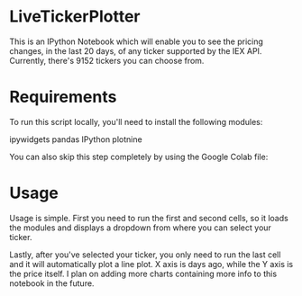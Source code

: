 # LiveTickerPlotter
This is an IPython Notebook which will enable you to see the pricing changes, in the last 20 days, of any ticker supported by the IEX API. Currently, there's 9152 tickers you can choose from.
# Requirements
To run this script locally, you'll need to install the following modules:

ipywidgets
pandas
IPython
plotnine

You can also skip this step completely by using the Google Colab file:

# Usage
Usage is simple. First you need to run the first and second cells, so it loads the modules and displays a dropdown from where you can select your ticker.

Lastly, after you've selected your ticker, you only need to run the last cell and it will automatically plot a line plot. X axis is days ago, while the Y axis is the price itself.
I plan on adding more charts containing more info to this notebook in the future. 
